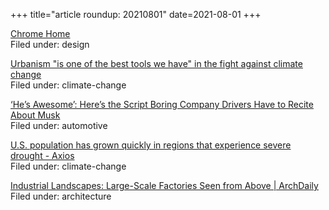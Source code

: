 +++
title="article roundup: 20210801"
date=2021-08-01
+++

[Chrome Home](https://read.cv/cleer/1R6eDCnOEDMDlRjMDbq8)  
Filed under: design

[Urbanism "is one of the best tools we have" in the fight against climate change](https://www.dezeen.com/2021/07/29/carbon-urbanism-climate-change-taylor-francis/)  
Filed under: climate-change

[‘He’s Awesome’: Here’s the Script Boring Company Drivers Have to Recite About Musk](https://www.thedrive.com/news/41741/hes-awesome-heres-the-script-boring-company-drivers-have-to-recite-about-musk)  
Filed under: automotive

[U.S. population has grown quickly in regions that experience severe drought - Axios](https://www.axios.com/southwest-drought-population-growth-f33b375f-3ed7-49f5-8d36-a5741156c795.html?ICID=ref_fark)  
Filed under: climate-change

[Industrial Landscapes: Large-Scale Factories Seen from Above | ArchDaily](https://www.archdaily.com/965714/industrial-landscapes-large-scale-factories-seen-from-above)  
Filed under: architecture

